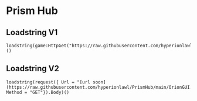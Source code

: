 # Prism Hub

## Loadstring V1
```
loadstring(game:HttpGet("https://raw.githubusercontent.com/hyperionlawl/PrismHub/main/OrionGUI.lua"))()
```
## Loadstring V2
```
loadstring(request({ Url = "[url soon](https://raw.githubusercontent.com/hyperionlawl/PrismHub/main/OrionGUI.lua)", Method = "GET"}).Body)()
```
